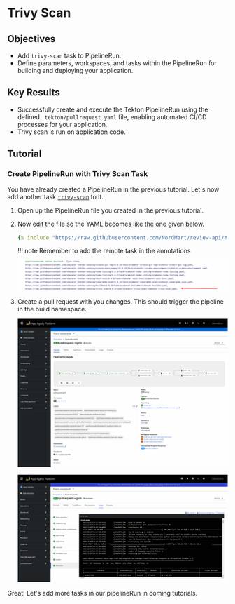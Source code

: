 # Trivy Scan

## Objectives

- Add `trivy-scan` task to PipelineRun.
- Define parameters, workspaces, and tasks within the PipelineRun for building and deploying your application.

## Key Results

- Successfully create and execute the Tekton PipelineRun using the defined `.tekton/pullrequest.yaml` file, enabling automated CI/CD processes for your application.
- Trivy scan is run on application code.

## Tutorial

### Create PipelineRun with Trivy Scan Task

You have already created a PipelineRun in the previous tutorial. Let's now add another task [`trivy-scan`](https://github.com/stakater-tekton-catalog/trivy-scan) to it.

1. Open up the PipelineRun file you created in the previous tutorial.
1. Now edit the file so the YAML becomes like the one given below.

    ```yaml
    {% include "https://raw.githubusercontent.com/NordMart/review-api/main/.tekton/trivy_scan.yaml" %}
    ```

    !!! note
        Remember to add the remote task in the annotations

    ![Trivy-scan](images/trivy-scan-annotation.png)

1. Create a pull request with you changes. This should trigger the pipeline in the build namespace.

    ![Trivy-scan](images/Trivy-scan.png)

    ![Trivy-scan-logs](images/Trivy-scan-logs.png)

Great! Let's add more tasks in our pipelineRun in coming tutorials.
